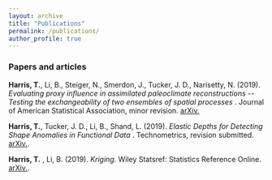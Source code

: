 ```yaml
---
layout: archive
title: "Publications"
permalink: /publications/
author_profile: true
---
```


### Papers and articles

__Harris, T.__, Li, B., Steiger, N., Smerdon, J., Tucker, J. D., Narisetty, N. (2019). _Evaluating proxy influence in assimilated paleoclimate reconstructions -- Testing the exchangeability of two ensembles of spatial processes_ . Journal of American Statistical Association, minor revision. [arXiv.](https://arxiv.org/abs/1909.01273)

__Harris, T.__, Tucker, J. D., Li, B., Shand, L. (2019). _Elastic Depths for Detecting Shape Anomalies in Functional Data_ . Technometrics, revision submitted. [arXiv.](https://arxiv.org/abs/1907.06759).

__Harris, T.__ , Li, B. (2019). _Kriging_. Wiley Statsref: Statistics Reference Online. [arXiv.](https://onlinelibrary.wiley.com/doi/pdf/10.1002/9781118445112.stat03708.pub2).




<!--- ### Working papers --->

<!---__Harris, T.__,Li, B., Tucker, J. D. (2020). _Fast Functional Change Point Detection With Randomized Total Variation Denoising_. (Manuscript) --->

<!---__Harris, T.__,Li, B. (2020). _Anomaly localization with Variational Autoencoders for Climate Model Intercomparison_. (Manuscript) --->

<!---__Harris, T.__,Li, B. (2020). _Scaling up Kriging with Bayesian Deep Learning_. (Manuscript) --->

<!---__Harris, T.__, _Fast Bayesian Genome Wide Association Studies with Variational Inference and the Horseshoe Prior_. (Manuscript) --->


